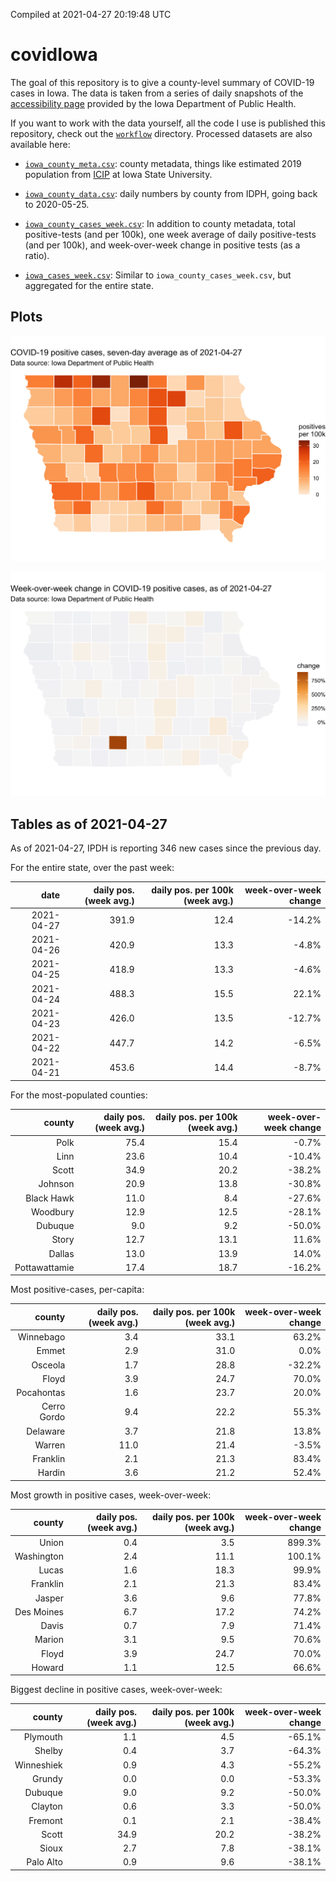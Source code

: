 Compiled at 2021-04-27 20:19:48 UTC

<!-- README.md is generated from README.Rmd. Please edit that file -->

# covidIowa

<!-- badges: start -->

<!-- badges: end -->

The goal of this repository is to give a county-level summary of
COVID-19 cases in Iowa. The data is taken from a series of daily
snapshots of the [accessibility
page](https://coronavirus.iowa.gov/pages/access) provided by the Iowa
Department of Public Health.

If you want to work with the data yourself, all the code I use is
published this repository, check out the [`workflow`](workflow)
directory. Processed datasets are also available here:

  - [`iowa_county_meta.csv`](https://raw.githubusercontent.com/ijlyttle/covidIowa/master/workflow/data/99-publish/iowa_county_meta.csv):
    county metadata, things like estimated 2019 population from
    [ICIP](https://www.icip.iastate.edu/tables/population/counties-estimates)
    at Iowa State University.

  - [`iowa_county_data.csv`](https://raw.githubusercontent.com/ijlyttle/covidIowa/master/workflow/data/99-publish/iowa_county_data.csv):
    daily numbers by county from IDPH, going back to 2020-05-25.

  - [`iowa_county_cases_week.csv`](https://raw.githubusercontent.com/ijlyttle/covidIowa/master/workflow/data/99-publish/iowa_county_data.csv):
    In addition to county metadata, total positive-tests (and per 100k),
    one week average of daily positive-tests (and per 100k), and
    week-over-week change in positive tests (as a ratio).

  - [`iowa_cases_week.csv`](https://raw.githubusercontent.com/ijlyttle/covidIowa/master/workflow/data/99-publish/iowa_cases_week.csv):
    Similar to `iowa_county_cases_week.csv`, but aggregated for the
    entire state.

## Plots

![](workflow/data/99-publish/iowa_cases.png)

![](workflow/data/99-publish/iowa_change.png)

## Tables as of 2021-04-27

As of 2021-04-27, IPDH is reporting 346 new cases since the previous
day.

For the entire state, over the past week:

|       date | daily pos. (week avg.) | daily pos. per 100k (week avg.) | week-over-week change |
| ---------: | ---------------------: | ------------------------------: | --------------------: |
| 2021-04-27 |                  391.9 |                            12.4 |               \-14.2% |
| 2021-04-26 |                  420.9 |                            13.3 |                \-4.8% |
| 2021-04-25 |                  418.9 |                            13.3 |                \-4.6% |
| 2021-04-24 |                  488.3 |                            15.5 |                 22.1% |
| 2021-04-23 |                  426.0 |                            13.5 |               \-12.7% |
| 2021-04-22 |                  447.7 |                            14.2 |                \-6.5% |
| 2021-04-21 |                  453.6 |                            14.4 |                \-8.7% |

For the most-populated counties:

|        county | daily pos. (week avg.) | daily pos. per 100k (week avg.) | week-over-week change |
| ------------: | ---------------------: | ------------------------------: | --------------------: |
|          Polk |                   75.4 |                            15.4 |                \-0.7% |
|          Linn |                   23.6 |                            10.4 |               \-10.4% |
|         Scott |                   34.9 |                            20.2 |               \-38.2% |
|       Johnson |                   20.9 |                            13.8 |               \-30.8% |
|    Black Hawk |                   11.0 |                             8.4 |               \-27.6% |
|      Woodbury |                   12.9 |                            12.5 |               \-28.1% |
|       Dubuque |                    9.0 |                             9.2 |               \-50.0% |
|         Story |                   12.7 |                            13.1 |                 11.6% |
|        Dallas |                   13.0 |                            13.9 |                 14.0% |
| Pottawattamie |                   17.4 |                            18.7 |               \-16.2% |

Most positive-cases, per-capita:

|      county | daily pos. (week avg.) | daily pos. per 100k (week avg.) | week-over-week change |
| ----------: | ---------------------: | ------------------------------: | --------------------: |
|   Winnebago |                    3.4 |                            33.1 |                 63.2% |
|       Emmet |                    2.9 |                            31.0 |                  0.0% |
|     Osceola |                    1.7 |                            28.8 |               \-32.2% |
|       Floyd |                    3.9 |                            24.7 |                 70.0% |
|  Pocahontas |                    1.6 |                            23.7 |                 20.0% |
| Cerro Gordo |                    9.4 |                            22.2 |                 55.3% |
|    Delaware |                    3.7 |                            21.8 |                 13.8% |
|      Warren |                   11.0 |                            21.4 |                \-3.5% |
|    Franklin |                    2.1 |                            21.3 |                 83.4% |
|      Hardin |                    3.6 |                            21.2 |                 52.4% |

Most growth in positive cases, week-over-week:

|     county | daily pos. (week avg.) | daily pos. per 100k (week avg.) | week-over-week change |
| ---------: | ---------------------: | ------------------------------: | --------------------: |
|      Union |                    0.4 |                             3.5 |                899.3% |
| Washington |                    2.4 |                            11.1 |                100.1% |
|      Lucas |                    1.6 |                            18.3 |                 99.9% |
|   Franklin |                    2.1 |                            21.3 |                 83.4% |
|     Jasper |                    3.6 |                             9.6 |                 77.8% |
| Des Moines |                    6.7 |                            17.2 |                 74.2% |
|      Davis |                    0.7 |                             7.9 |                 71.4% |
|     Marion |                    3.1 |                             9.5 |                 70.6% |
|      Floyd |                    3.9 |                            24.7 |                 70.0% |
|     Howard |                    1.1 |                            12.5 |                 66.6% |

Biggest decline in positive cases, week-over-week:

|     county | daily pos. (week avg.) | daily pos. per 100k (week avg.) | week-over-week change |
| ---------: | ---------------------: | ------------------------------: | --------------------: |
|   Plymouth |                    1.1 |                             4.5 |               \-65.1% |
|     Shelby |                    0.4 |                             3.7 |               \-64.3% |
| Winneshiek |                    0.9 |                             4.3 |               \-55.2% |
|     Grundy |                    0.0 |                             0.0 |               \-53.3% |
|    Dubuque |                    9.0 |                             9.2 |               \-50.0% |
|    Clayton |                    0.6 |                             3.3 |               \-50.0% |
|    Fremont |                    0.1 |                             2.1 |               \-38.4% |
|      Scott |                   34.9 |                            20.2 |               \-38.2% |
|      Sioux |                    2.7 |                             7.8 |               \-38.1% |
|  Palo Alto |                    0.9 |                             9.6 |               \-38.1% |
